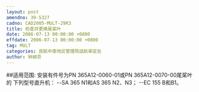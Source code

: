 ```yaml
---
layout: post
amendno: 39-5327
cadno: CAD2005-MULT-29R3
title: 检查并更换尾桨叶
date: 2006-07-13 00:00:00 +0800
effdate: 2006-07-13 00:00:00 +0800
tag: MULT
categories: 民航中南地区管理局适航审定处
author: 钟颖芬
---
```


##适用范围:
安装有件号为PN 365A12-0060-01或PN 365A12-0070-00尾桨叶的 下列型号直升机：
--SA 365 N1和AS 365 N2、N3；
--EC 155 B和B1。

